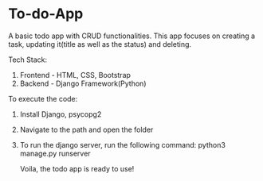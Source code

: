 # To-do-App

A basic todo app with CRUD functionalities. This app focuses on creating a task, updating it(title as well as the status) and deleting.

Tech Stack: 
1. Frontend - HTML, CSS, Bootstrap
2. Backend - Django Framework(Python)

To execute the code:
1. Install Django, psycopg2
2. Navigate to the path and open the folder
3. To run the django server, run the following command: python3 manage.py runserver

    Voila, the todo app is ready to use!
